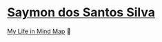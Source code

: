 # [Saymon dos Santos Silva](https://github.com/sayymon/sayymon/wiki)

[My Life in Mind Map](https://mm.tt/1252894901?t=8WgVZJCeNf) 👋

<!--
**sayymon/sayymon** is a ✨ _special_ ✨ repository because its `README.md` (this file) appears on your GitHub profile.

Here are some ideas to get you started:

- 🔭 I’m currently working on ...
- 🌱 I’m currently learning ...
- 👯 I’m looking to collaborate on ...
- 🤔 I’m looking for help with ...
- 💬 Ask me about ...
- 📫 How to reach me: ...
- 😄 Pronouns: ...
- ⚡ Fun fact: ...
-->
